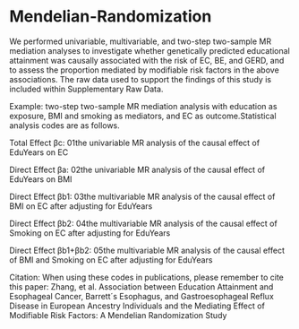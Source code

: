 # Mendelian-Randomization

We performed univariable, multivariable, and two-step two-sample MR mediation analyses to investigate whether genetically predicted educational attainment was causally associated with the risk of EC, BE, and GERD, and to assess the proportion mediated by modifiable risk factors in the above associations. The raw data used to support the findings of this study is included within Supplementary Raw Data.

Example: two-step two-sample MR mediation analysis with education as exposure, BMI and smoking as mediators, and EC as outcome.Statistical analysis codes are as follows.

Total Effect βc: 01the univariable MR analysis of the causal effect of EduYears on EC

Direct Effect βa: 02the univariable MR analysis of the causal effect of EduYears on BMI

Direct Effect βb1: 03the multivariable MR analysis of the causal effect of BMI on EC after adjusting for EduYears

Direct Effect βb2: 04the multivariable MR analysis of the causal effect of Smoking on EC after adjusting for EduYears

Direct Effect βb1+βb2: 05the multivariable MR analysis of the causal effect of BMI and Smoking on EC after adjusting for EduYears

Citation: When using these codes in publications, please remember to cite this paper: Zhang, et al. Association between Education Attainment and Esophageal Cancer, Barrett´s Esophagus, and Gastroesophageal Reflux Disease in European Ancestry Individuals and the Mediating Effect of Modifiable Risk Factors: A Mendelian Randomization Study
